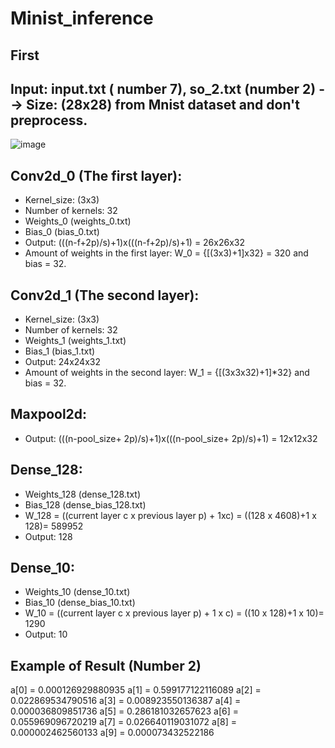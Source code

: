 # Minist_inference
## First
## Input: input.txt ( number 7), so_2.txt (number 2) --> Size: (28x28) from Mnist dataset and don't preprocess.
![image](https://user-images.githubusercontent.com/121759873/232181284-54ddcbdb-f3af-4e5c-8469-d243ecc3620a.png)
## Conv2d_0 (The first layer):
+ Kernel_size: (3x3) 
+ Number of kernels: 32
+ Weights_0 (weights_0.txt)
+ Bias_0 (bias_0.txt)
+ Output: (((n-f+2p)/s)+1)x(((n-f+2p)/s)+1) = 26x26x32
+ Amount of weights in the first layer: W_0 = {[(3x3)+1]x32} = 320 and bias = 32.
## Conv2d_1 (The second layer):
+ Kernel_size: (3x3)
+ Number of kernels: 32
+ Weights_1 (weights_1.txt)
+ Bias_1 (bias_1.txt)
+ Output: 24x24x32
+ Amount of weights in the second layer: W_1 = {[(3x3x32)+1]*32} and bias = 32.
## Maxpool2d:
+ Output: (((n-pool_size+ 2p)/s)+1)x(((n-pool_size+ 2p)/s)+1) = 12x12x32
## Dense_128:
+ Weights_128 (dense_128.txt)
+ Bias_128 (dense_bias_128.txt)
+ W_128 = ((current layer c x previous layer p) + 1xc) = ((128 x 4608)+1 x 128)= 589952
+ Output: 128
## Dense_10:
+ Weights_10 (dense_10.txt)
+ Bias_10 (dense_bias_10.txt)
+ W_10 = ((current layer c x previous layer p) + 1 x c) = ((10 x 128)+1 x 10)= 1290
+ Output: 10
## Example of Result (Number 2)
a[0] = 0.000126929880935 a[1] = 0.599177122116089 a[2] = 0.022869534790516 a[3] = 0.008923550136387 a[4] = 0.000036809851736 a[5] = 0.286181032657623 a[6] = 0.055969096720219 a[7] = 0.026640119031072 a[8] = 0.000002462560133 a[9] = 0.000073432522186
